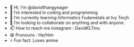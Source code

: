 - 👋 Hi, I’m @davidthangyeager
- 👀 I’m interested in coding and programming
- 🌱 I’m currently learning Informatics Fudametals at Ivy Tecjh
- 💞️ I’m looking to collaborate on anything and with anyone.
- 📫 How to reach me instagram : DavidKLTmu
- 😄 Pronouns : He/Him
- ⚡ Fun fact: Loves anime 

<!---
davidthangyeager/davidthangyeager is a ✨ special ✨ repository because its `README.md` (this file) appears on your GitHub profile.
You can click the Preview link to take a look at your changes.
--->
